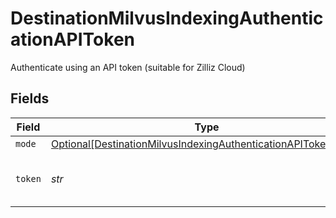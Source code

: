 # DestinationMilvusIndexingAuthenticationAPIToken

Authenticate using an API token (suitable for Zilliz Cloud)


## Fields

| Field                                                                                                                                       | Type                                                                                                                                        | Required                                                                                                                                    | Description                                                                                                                                 |
| ------------------------------------------------------------------------------------------------------------------------------------------- | ------------------------------------------------------------------------------------------------------------------------------------------- | ------------------------------------------------------------------------------------------------------------------------------------------- | ------------------------------------------------------------------------------------------------------------------------------------------- |
| `mode`                                                                                                                                      | [Optional[DestinationMilvusIndexingAuthenticationAPITokenMode]](../../models/shared/destinationmilvusindexingauthenticationapitokenmode.md) | :heavy_minus_sign:                                                                                                                          | N/A                                                                                                                                         |
| `token`                                                                                                                                     | *str*                                                                                                                                       | :heavy_check_mark:                                                                                                                          | API Token for the Milvus instance                                                                                                           |